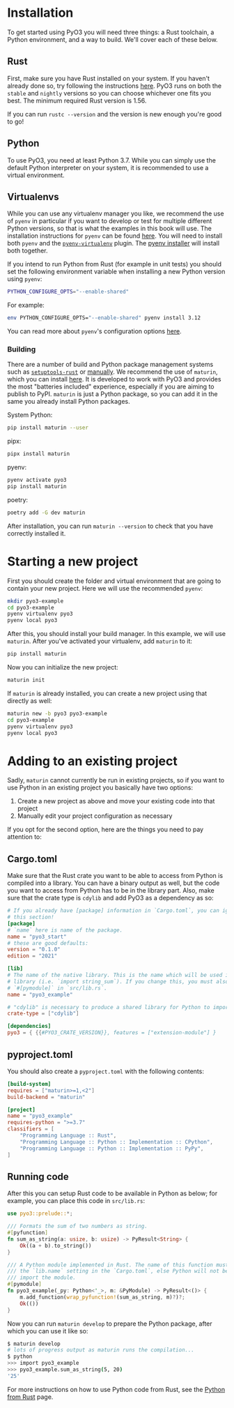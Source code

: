 # Installation

To get started using PyO3 you will need three things: a Rust toolchain, a Python environment, and a way to build. We'll cover each of these below.

## Rust

First, make sure you have Rust installed on your system. If you haven't already done so, try following the instructions [here](https://www.rust-lang.org/tools/install). PyO3 runs on both the `stable` and `nightly` versions so you can choose whichever one fits you best. The minimum required Rust version is 1.56.

If you can run `rustc --version` and the version is new enough you're good to go!

## Python

To use PyO3, you need at least Python 3.7. While you can simply use the default Python interpreter on your system, it is recommended to use a virtual environment.

## Virtualenvs

While you can use any virtualenv manager you like, we recommend the use of `pyenv` in particular if you want to develop or test for multiple different Python versions, so that is what the examples in this book will use. The installation instructions for `pyenv` can be found [here](https://github.com/pyenv/pyenv#getting-pyenv). You will need to install both `pyenv` and the [`pyenv-virtualenv`](https://github.com/pyenv/pyenv-virtualenv) plugin. The [pyenv installer](https://github.com/pyenv/pyenv-installer#installation--update--uninstallation) will install both together.

If you intend to run Python from Rust (for example in unit tests) you should set the following environment variable when installing a new Python version using `pyenv`:
```bash
PYTHON_CONFIGURE_OPTS="--enable-shared"
```

For example:

```bash
env PYTHON_CONFIGURE_OPTS="--enable-shared" pyenv install 3.12
```

You can read more about `pyenv`'s configuration options [here](https://github.com/pyenv/pyenv/blob/master/plugins/python-build/README.md#building-with---enable-shared).

### Building

There are a number of build and Python package management systems such as [`setuptools-rust`](https://github.com/PyO3/setuptools-rust) or [manually](https://pyo3.rs/latest/building_and_distribution.html#manual-builds). We recommend the use of `maturin`, which you can install [here](https://maturin.rs/installation.html). It is developed to work with PyO3 and provides the most "batteries included" experience, especially if you are aiming to publish to PyPI. `maturin` is just a Python package, so you can add it in the same you already install Python packages.

System Python:
```bash
pip install maturin --user
```

pipx:
```bash
pipx install maturin
```

pyenv:
```bash
pyenv activate pyo3
pip install maturin
```

poetry:
```bash
poetry add -G dev maturin
```

After installation, you can run `maturin --version` to check that you have correctly installed it.

# Starting a new project

First you should create the folder and virtual environment that are going to contain your new project. Here we will use the recommended `pyenv`:

```bash
mkdir pyo3-example
cd pyo3-example
pyenv virtualenv pyo3
pyenv local pyo3
```

After this, you should install your build manager. In this example, we will use `maturin`. After you've activated your virtualenv, add `maturin` to it:

```bash
pip install maturin
```

Now you can initialize the new project:

```bash
maturin init
```

If `maturin` is already installed, you can create a new project using that directly as well:

```bash
maturin new -b pyo3 pyo3-example
cd pyo3-example
pyenv virtualenv pyo3
pyenv local pyo3
```

# Adding to an existing project

Sadly, `maturin` cannot currently be run in existing projects, so if you want to use Python in an existing project you basically have two options:

1. Create a new project as above and move your existing code into that project
2. Manually edit your project configuration as necessary

If you opt for the second option, here are the things you need to pay attention to:

## Cargo.toml

Make sure that the Rust crate you want to be able to access from Python is compiled into a library. You can have a binary output as well, but the code you want to access from Python has to be in the library part. Also, make sure that the crate type is `cdylib` and add PyO3 as a dependency as so:


```toml
# If you already have [package] information in `Cargo.toml`, you can ignore
# this section!
[package]
# `name` here is name of the package.
name = "pyo3_start"
# these are good defaults:
version = "0.1.0"
edition = "2021"

[lib]
# The name of the native library. This is the name which will be used in Python to import the
# library (i.e. `import string_sum`). If you change this, you must also change the name of the
# `#[pymodule]` in `src/lib.rs`.
name = "pyo3_example"

# "cdylib" is necessary to produce a shared library for Python to import from.
crate-type = ["cdylib"]

[dependencies]
pyo3 = { {{#PYO3_CRATE_VERSION}}, features = ["extension-module"] }
```

## pyproject.toml

You should also create a `pyproject.toml` with the following contents:

```toml
[build-system]
requires = ["maturin>=1,<2"]
build-backend = "maturin"

[project]
name = "pyo3_example"
requires-python = ">=3.7"
classifiers = [
    "Programming Language :: Rust",
    "Programming Language :: Python :: Implementation :: CPython",
    "Programming Language :: Python :: Implementation :: PyPy",
]
```

## Running code

After this you can setup Rust code to be available in Python as below; for example, you can place this code in `src/lib.rs`:

```rust
use pyo3::prelude::*;

/// Formats the sum of two numbers as string.
#[pyfunction]
fn sum_as_string(a: usize, b: usize) -> PyResult<String> {
    Ok((a + b).to_string())
}

/// A Python module implemented in Rust. The name of this function must match
/// the `lib.name` setting in the `Cargo.toml`, else Python will not be able to
/// import the module.
#[pymodule]
fn pyo3_example(_py: Python<'_>, m: &PyModule) -> PyResult<()> {
    m.add_function(wrap_pyfunction!(sum_as_string, m)?)?;
    Ok(())
}
```

Now you can run `maturin develop` to prepare the Python package, after which you can use it like so:

```bash
$ maturin develop
# lots of progress output as maturin runs the compilation...
$ python
>>> import pyo3_example
>>> pyo3_example.sum_as_string(5, 20)
'25'
```

For more instructions on how to use Python code from Rust, see the [Python from Rust](python_from_rust.md) page.

